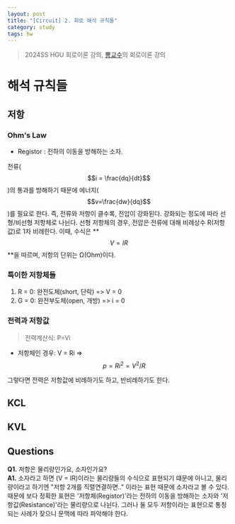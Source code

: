 ```yaml
---
layout: post
title: "[Circuit] 2. 회로 해석 규칙들"
category: study
tags: hw
---
```


> 2024SS HGU 회로이론 강의, [뽕교수]의 회로이론 강의

# 해석 규칙들
## 저항
### Ohm's Law
- Registor : 전하의 이동을 방해하는 소자.

전류($$i = \frac{dq}{dt}$$)의 통과를 방해하기 때문에 에너지($$v=\frac{dw}{dq}$$)를 필요로 한다.
즉, 전류와 저항이 클수록, 전압이 강화된다.
강화되는 정도에 따라 선형/비선형 저항체로 나뉜다.
선형 저항체의 경우, 전압은 전류에 대해 비례상수 R(저항값)로 1차 비례한다. 이때, 수식은 **$$V=IR$$**을 따르며, 저항의 단위는 Ω(Ohm)이다.
<!--more-->

### 특이한 저항체들
1) R = 0: 완전도체(short, 단락)     => V = 0
2) G = 0: 완전부도체(open, 개방)    => i = 0

### 전력과 저항값
> 전력계산식: P=Vi

* 저항체인 경우: V = Ri => $$p = Ri^2 = V^2/R$$

그렇다면 전력은 저항값에 비례하기도 하고, 반비례하기도 한다.

## KCL

## KVL


## Questions
**Q1.** 저항은 물리량인가요, 소자인가요? <br>
**A1.** 소자라고 하면 (V = IR)이라는 물리량들의 수식으로 표현되기 떄문에 아니고, 물리량이라고 하기엔 "저항 2개를 직렬연결하면.." 이라는 표현 때문에 소자라고 볼 수 있다.
때문에 보다 정확한 표현은 '저항체(Registor)'라는 전하의 이동을 방해하는 소자와 '저항값(Resistance)'라는 물리량으로 나뉜다. 그러나 둘 모두 저항이라는 표현으로 통칭되는 사례가 잦으니 문맥에 따라 파악해야 한다.


<!-- Links -->
[뽕교수]: https://youtube.com/playlist?list=PL4mqT4nB0TyA4K1BcxGJTP3izKWlN_7Eh&si=OQAmnGDBhNtx30PH
